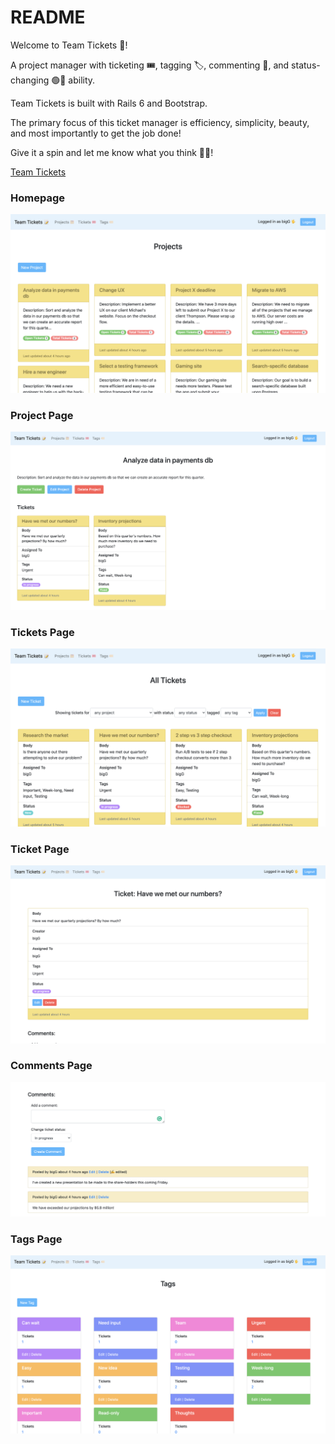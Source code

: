 # README

Welcome to Team Tickets 📝!

A project manager with ticketing 🎟, tagging 🏷, commenting 💬, and status-changing 🟢🔴 ability.

Team Tickets is built with Rails 6 and Bootstrap.

The primary focus of this ticket manager is efficiency, simplicity, beauty, and most importantly to get the job done!

Give it a spin and let me know what you think 🙂🎉!

[Team Tickets](https://calm-thicket-74827.herokuapp.com/)

### Homepage
![Homepage](https://github.com/gabedealmeida/team-tickets/blob/master/public/images/projects_page.png)

### Project Page
![Project Page](https://github.com/gabedealmeida/team-tickets/blob/master/public/images/project_page.png)

### Tickets Page
![Tickets Page](https://github.com/gabedealmeida/team-tickets/blob/master/public/images/tickets_page.png)

### Ticket Page
![Ticket Page](https://github.com/gabedealmeida/team-tickets/blob/master/public/images/ticket_page.png)

### Comments Page
![Comments Page](https://github.com/gabedealmeida/team-tickets/blob/master/public/images/comments_page.png)

### Tags Page
![Tags Page](https://github.com/gabedealmeida/team-tickets/blob/master/public/images/tags_page.png)
